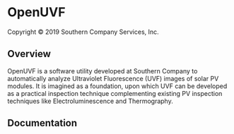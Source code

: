 # OpenUVF
 Copyright © 2019 Southern Company Services, Inc.

## Overview

OpenUVF is a software utility developed at Southern Company to automatically analyze Ultraviolet Fluorescence (UVF) images of solar PV modules. It is imagined as a foundation, upon which UVF can be developed as a practical inspection technique complementing existing PV inspection techniques like Electroluminescence and Thermography.

## Documentation






